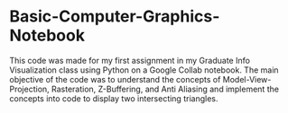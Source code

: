 # Basic-Computer-Graphics-Notebook

This code was made for my first assignment in my Graduate Info Visualization class using Python on a Google Collab notebook. The main objective of the code was to understand the concepts of Model-View-Projection, Rasteration, Z-Buffering, and Anti Aliasing and implement the concepts into code to display two intersecting triangles.
